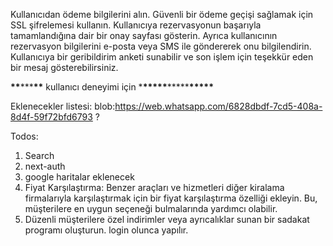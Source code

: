Kullanıcıdan ödeme bilgilerini alın. Güvenli bir ödeme geçişi sağlamak için SSL şifrelemesi kullanın.
Kullanıcıya rezervasyonun başarıyla tamamlandığına dair bir onay sayfası gösterin. Ayrıca kullanıcının rezervasyon bilgilerini e-posta veya SMS ile göndererek onu bilgilendirin.
Kullanıcıya bir geribildirim anketi sunabilir ve son işlem için teşekkür eden bir mesaj gösterebilirsiniz.

**\*\***\*\*\***\*\*** kullanıcı deneyimi için \***\*\*\*\*\***\*\*\*\*\***\*\*\*\*\***

Eklenecekler listesi:
blob:https://web.whatsapp.com/6828dbdf-7cd5-408a-8d4f-59f72bfd6793 ?

Todos:

1. Search
2. next-auth
3. google haritalar eklenecek
4. Fiyat Karşılaştırma: Benzer araçları ve hizmetleri diğer kiralama firmalarıyla karşılaştırmak için bir fiyat karşılaştırma özelliği ekleyin. Bu, müşterilere en uygun seçeneği bulmalarında yardımcı olabilir.
5. Düzenli müşterilere özel indirimler veya ayrıcalıklar sunan bir sadakat programı oluşturun. login olunca yapılır.
